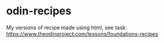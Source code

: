 # odin-recipes
My versions of recipe made using html, see task: https://www.theodinproject.com/lessons/foundations-recipes
